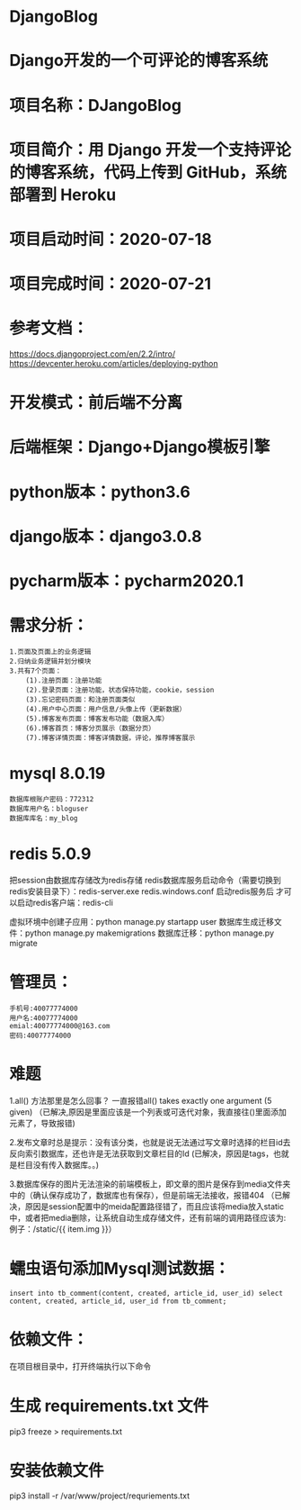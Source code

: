 # DjangoBlog
# Django开发的一个可评论的博客系统
# 项目名称：DJangoBlog
# 项目简介：用 Django 开发一个支持评论的博客系统，代码上传到 GitHub，系统部署到 Heroku
# 项目启动时间：2020-07-18
# 项目完成时间：2020-07-21
# 参考文档：
https://docs.djangoproject.com/en/2.2/intro/ 
https://devcenter.heroku.com/articles/deploying-python
# 开发模式：前后端不分离
# 后端框架：Django+Django模板引擎
# python版本：python3.6
# django版本：django3.0.8
# pycharm版本：pycharm2020.1
# 需求分析：
	1.页面及页面上的业务逻辑
	2.归纳业务逻辑并划分模块
	3.共有7个页面：
		(1).注册页面：注册功能
		(2).登录页面：注册功能，状态保持功能，cookie，session
		(3).忘记密码页面：和注册页面类似
		(4).用户中心页面：用户信息/头像上传（更新数据）
		(5).博客发布页面：博客发布功能（数据入库）
		(6).博客首页：博客分页展示（数据分页）
		(7).博客详情页面：博客详情数据，评论，推荐博客展示
# mysql 8.0.19
	数据库根账户密码：772312
	数据库用户名：bloguser
	数据库库名：my_blog

# redis 5.0.9 
把session由数据库存储改为redis存储
redis数据库服务启动命令（需要切换到redis安装目录下）：redis-server.exe redis.windows.conf
启动redis服务后 才可以启动redis客户端：redis-cli

虚拟环境中创建子应用：python manage.py startapp user
数据库生成迁移文件：python manage.py makemigrations
数据库迁移：python manage.py migrate

# 管理员：
	手机号:40077774000
	用户名:40077774000
	emial:40077774000@163.com
	密码:40077774000

# 难题
1.all() 方法那里是怎么回事？ 一直报错all() takes exactly one argument (5 given)
  （已解决,原因是里面应该是一个列表或可迭代对象，我直接往()里面添加元素了，导致报错)

2.发布文章时总是提示：没有该分类，也就是说无法通过写文章时选择的栏目id去反向索引数据库，还也许是无法获取到文章栏目的Id
   (已解决，原因是tags，也就是栏目没有传入数据库。。)

3.数据库保存的图片无法渲染的前端模板上，即文章的图片是保存到media文件夹中的（确认保存成功了，数据库也有保存），但是前端无法接收，报错404
  （已解决，原因是session配置中的meida配置路径错了，而且应该将media放入static中，或者把media删除，让系统自动生成存储文件，还有前端的调用路径应该为:例子：/static/{{ item.img }}）

# 蠕虫语句添加Mysql测试数据：
	insert into tb_comment(content, created, article_id, user_id) select content, created, article_id, user_id from tb_comment;

# 依赖文件：
在项目根目录中，打开终端执行以下命令
# 生成 requirements.txt 文件
pip3 freeze > requirements.txt

# 安装依赖文件
pip3 install -r /var/www/project/requriements.txt 
